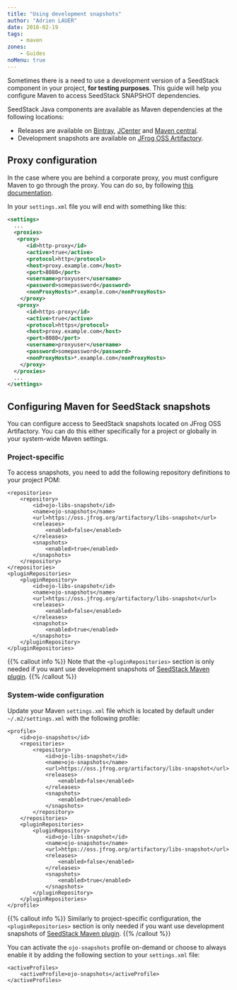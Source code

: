 ```yaml
---
title: "Using development snapshots"
author: "Adrien LAUER"
date: 2016-02-19
tags:
    - maven
zones:
    - Guides
noMenu: true
---
```


Sometimes there is a need to use a development version of a SeedStack component in your project, **for testing purposes**.
This guide will help you configure Maven to access SeedStack SNAPSHOT dependencies.<!--more-->
 
SeedStack Java components are available as Maven dependencies at the following locations:

* Releases are available on [Bintray](https://bintray.com/seedstack/jars), [JCenter](https://bintray.com/bintray/jcenter)
 and [Maven central](http://search.maven.org/).
* Development snapshots are available on [JFrog OSS Artifactory](https://oss.jfrog.org/artifactory/webapp/#/artifacts/browse/simple/General/oss-snapshot-local/org/seedstack).

## Proxy configuration

In the case where you are behind a corporate proxy, you must configure Maven to go through the proxy. You can do so, by
following [this documentation](https://maven.apache.org/guides/mini/guide-proxies.html).

In your `settings.xml` file you will end with something like this: 

```xml
<settings>
  ...
  <proxies>
   <proxy>
      <id>http-proxy</id>
      <active>true</active>
      <protocol>http</protocol>
      <host>proxy.example.com</host>
      <port>8080</port>
      <username>proxyuser</username>
      <password>somepassword</password>
      <nonProxyHosts>*.example.com</nonProxyHosts>
    </proxy>
   <proxy>
      <id>https-proxy</id>
      <active>true</active>
      <protocol>https</protocol>
      <host>proxy.example.com</host>
      <port>8080</port>
      <username>proxyuser</username>
      <password>somepassword</password>
      <nonProxyHosts>*.example.com</nonProxyHosts>
    </proxy>
  </proxies>
  ...
</settings>
```

## Configuring Maven for SeedStack snapshots

You can configure access to SeedStack snapshots located on JFrog OSS Artifactory. You can do this either specifically for
a project or globally in your system-wide Maven settings.

### Project-specific

To access snapshots, you need to add the following repository definitions to your project POM:

    <repositories>
        <repository>
            <id>ojo-libs-snapshot</id>
            <name>ojo-snapshots</name>
            <url>https://oss.jfrog.org/artifactory/libs-snapshot</url>
            <releases>
                <enabled>false</enabled>
            </releases>
            <snapshots>
                <enabled>true</enabled>
            </snapshots>
        </repository>
    </repositories>
    <pluginRepositories>
        <pluginRepository>
            <id>ojo-libs-snapshot</id>
            <name>ojo-snapshots</name>
            <url>https://oss.jfrog.org/artifactory/libs-snapshot</url>
            <releases>
                <enabled>false</enabled>
            </releases>
            <snapshots>
                <enabled>true</enabled>
            </snapshots>
        </pluginRepository>
    </pluginRepositories>

{{% callout info %}}
Note that the `<pluginRepositories>` section is only needed if you want use development snapshots of [SeedStack Maven
plugin](http://seedstack.org/docs/seed/maven-plugin/).
{{% /callout %}}

### System-wide configuration

Update your Maven `settings.xml` file which is located by default under `~/.m2/settings.xml` with the following profile:

    <profile>
        <id>ojo-snapshots</id>
        <repositories>
            <repository>
                <id>ojo-libs-snapshot</id>
                <name>ojo-snapshots</name>
                <url>https://oss.jfrog.org/artifactory/libs-snapshot</url>
                <releases>
                    <enabled>false</enabled>
                </releases>
                <snapshots>
                    <enabled>true</enabled>
                </snapshots>
            </repository>
        </repositories>
        <pluginRepositories>
            <pluginRepository>
                <id>ojo-libs-snapshot</id>
                <name>ojo-snapshots</name>
                <url>https://oss.jfrog.org/artifactory/libs-snapshot</url>
                <releases>
                    <enabled>false</enabled>
                </releases>
                <snapshots>
                    <enabled>true</enabled>
                </snapshots>
            </pluginRepository>
        </pluginRepositories>
    </profile>

{{% callout info %}}
Similarly to project-specific configuration, the `<pluginRepositories>` section is only needed if you want use development
snapshots of [SeedStack Maven plugin](http://seedstack.org/docs/seed/maven-plugin/).
{{% /callout %}}

You can activate the `ojo-snapshots` profile on-demand or choose to always enable it by adding the following section to
your `settings.xml` file:

    <activeProfiles>
        <activeProfile>ojo-snapshots</activeProfile>
    </activeProfiles>

